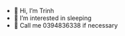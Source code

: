 - 👋 Hi, I’m Trinh
- 👀 I’m interested in sleeping
- 💞️ Call me 0394836338 if necessary

<!---
RamseyTrinh/RamseyTrinh is a ✨ special ✨ repository because its `README.md` (this file) appears on your GitHub profile.
You can click the Preview link to take a look at your changes.
--->
